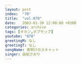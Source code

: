 ```yaml
---
layout: post
index:  "70"
title:  "vol.070"
date:   2003-01-30 12:00:00 +0300
categories: archive
tags: [オカン,ボブサップ]
youtube: "070"
greetingM: なし
greetingT: なし
songName: 夜明けのスキャット
singer: 由紀さおり
---
```

